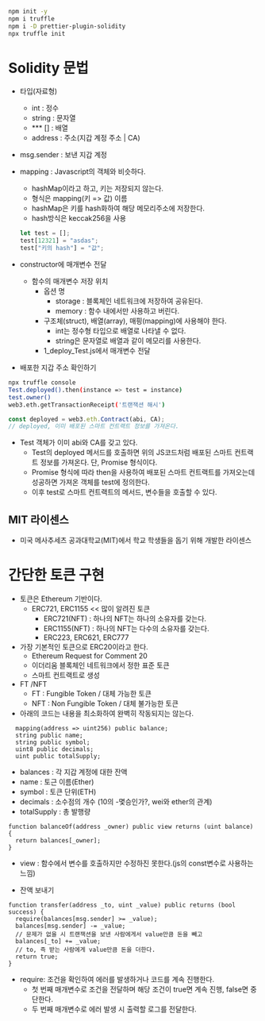 ```bash
npm init -y
npm i truffle
npm i -D prettier-plugin-solidity
npx truffle init
```

# Solidity 문법

- 타입(자료형)

  - int : 정수
  - string : 문자열
  - \*\*\* [] : 배열
  - address : 주소(지갑 계정 주소 | CA)

- msg.sender : 보낸 지갑 계정

- mapping : Javascript의 객체와 비슷하다.

  - hashMap이라고 하고, 키는 저장되지 않는다.
  - 형식은 mapping(키 => 값) 이름
  - hashMap은 키를 hash화하여 해당 메모리주소에 저장한다.
  - hash방식은 keccak256을 사용

  ```js
  let test = [];
  test[12321] = "asdas";
  test["키의 hash"] = "값";
  ```

- constructor에 매개변수 전달

  - 함수의 매개변수 저장 위치
    - 옵션 명
      - storage : 블록체인 네트워크에 저장하여 공유된다.
      - memory : 함수 내에서만 사용하고 버린다.
    - 구조체(struct), 배열(array), 매핑(mapping)에 사용해야 한다.
      - int는 정수형 타입으로 배열로 나타낼 수 없다.
      - string은 문자열로 배열과 같이 메모리를 사용한다.
    - 1_deploy_Test.js에서 매개변수 전달

- 배포한 지갑 주소 확인하기

```bash
npx truffle console
Test.deployed().then(instance => test = instance)
test.owner()
web3.eth.getTransactionReceipt('트랜잭션 해시')
```

```js
const deployed = web3.eth.Contract(abi, CA);
// deployed, 이미 배포된 스마트 컨트랙트 정보를 가져온다.
```

- Test 객체가 이미 abi와 CA를 갖고 있다.
  - Test의 deployed 메서드를 호출하면 위의 JS코드처럼 배포된 스마트 컨트랙트 정보를 가져온다. 단, Promise 형식이다.
  - Promise 형식에 따라 then을 사용하여 배포된 스마트 컨트랙트를 가져오는데 성공하면 가져온 객체를 test에 정의한다.
  - 이후 test로 스마트 컨트랙트의 메서드, 변수들을 호출할 수 있다.

## MIT 라이센스

- 미국 메사추세츠 공과대학교(MIT)에서 학교 학생들을 돕기 위해 개발한 라이센스

# 간단한 토큰 구현

- 토큰은 Ethereum 기반이다.
  - ERC721, ERC1155 << 많이 알려진 토큰
    - ERC721(NFT) : 하나의 NFT는 하나의 소유자를 갖는다.
    - ERC1155(NFT) : 하나의 NFT는 다수의 소유자를 갖는다.
    - ERC223, ERC621, ERC777
- 가장 기본적인 토큰으로 ERC20이라고 한다.
  - Ethereum Request for Comment 20
  - 이더리움 블록체인 네트워크에서 정한 표준 토큰
  - 스마트 컨트랙트로 생성
- FT /NFT
  - FT : Fungible Token / 대체 가능한 토큰
  - NFT : Non Fungible Token / 대체 불가능한 토큰
- 아래의 코드는 내용을 최소화하여 완벽히 작동되지는 않는다.

```solidity
  mapping(address => uint256) public balance;
  string public name;
  string public symbol;
  uint8 public decimals;
  uint public totalSupply;
```

- balances : 각 지갑 계정에 대한 잔액
- name : 토근 이름(Ether)
- symbol : 토큰 단위(ETH)
- decimals : 소수점의 개수 (10의 -몇승인가?, wei와 ether의 관계)
- totalSupply : 총 발행량

```solidity
function balanceOf(address _owner) public view returns (uint balance) {
  return balances[_owner];
}
```

- view : 함수에서 변수를 호출하지만 수정하진 못한다.(js의 const변수로 사용하는 느낌)

- 잔액 보내기

```solidity
function transfer(address _to, uint _value) public returns (bool success) {
  require(balances[msg.sender] >= _value);
  balances[msg.sender] -= _value;
  // 문제가 없을 시 트랜잭션을 보낸 사람에게서 value만큼 돈을 빼고
  balances[_to] += _value;
  // to, 즉 받는 사람에게 value만큼 돈을 더한다.
  return true;
}
```

- require: 조건을 확인하여 에러를 발생하거나 코드를 계속 진행한다.
  - 첫 번째 매개변수로 조건을 전달하며 해당 조건이 true면 계속 진행, false면 중단한다.
  - 두 번째 매개변수로 에러 발생 시 출력할 로그를 전달한다.
